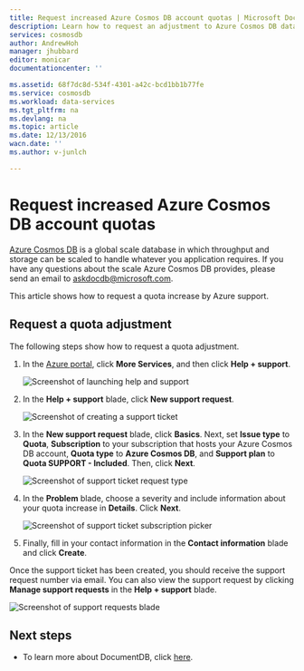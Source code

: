 ```yaml
---
title: Request increased Azure Cosmos DB account quotas | Microsoft Docs
description: Learn how to request an adjustment to Azure Cosmos DB database quotas such as document storage and throughput per collection.
services: cosmosdb
author: AndrewHoh
manager: jhubbard
editor: monicar
documentationcenter: ''

ms.assetid: 68f7dc8d-534f-4301-a42c-bcd1bb1b77fe
ms.service: cosmosdb
ms.workload: data-services
ms.tgt_pltfrm: na
ms.devlang: na
ms.topic: article
ms.date: 12/13/2016
wacn.date: ''
ms.author: v-junlch

---
```

# Request increased Azure Cosmos DB account quotas
[Azure Cosmos DB](https://www.azure.cn/home/features/documentdb/) is a global scale database in which throughput and storage can be scaled to handle whatever you application requires. If you have any questions about the scale Azure Cosmos DB provides, please send an email to askdocdb@microsoft.com.

This article shows how to request a quota increase by Azure support.

## <a id="RequestQuotaIncrease"></a> Request a quota adjustment
The following steps show how to request a quota adjustment.

1. In the [Azure portal](https://portal.azure.cn), click **More Services**, and then click **Help + support**.
   
    ![Screenshot of launching help and support](./media/documentdb-increase-limits/helpsupport.png)
2. In the **Help + support** blade, click **New support request**.
   
    ![Screenshot of creating a support ticket](./media/documentdb-increase-limits/getsupport.png)
3. In the **New support request** blade, click **Basics**. Next, set **Issue type** to **Quota**, **Subscription** to your subscription that hosts your Azure Cosmos DB account, **Quota type** to **Azure Cosmos DB**, and **Support plan** to **Quota SUPPORT - Included**. Then, click **Next**.
   
    ![Screenshot of support ticket request type](./media/documentdb-increase-limits/supportrequest1.png)
4. In the **Problem** blade, choose a severity and include information about your quota increase in **Details**. Click **Next**.
   
    ![Screenshot of support ticket subscription picker](./media/documentdb-increase-limits/supportrequest2.png)
5. Finally, fill in your contact information in the **Contact information** blade and click **Create**.

Once the support ticket has been created, you should receive the support request number via email.  You can also view the support request by clicking **Manage support requests** in the **Help + support** blade.

![Screenshot of support requests blade](./media/documentdb-increase-limits/supportrequest4.png)

## <a name="NextSteps"></a> Next steps
- To learn more about DocumentDB, click [here](./index.md).